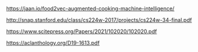 https://jaan.io/food2vec-augmented-cooking-machine-intelligence/

http://snap.stanford.edu/class/cs224w-2017/projects/cs224w-34-final.pdf

https://www.scitepress.org/Papers/2021/102020/102020.pdf

https://aclanthology.org/D19-1613.pdf
